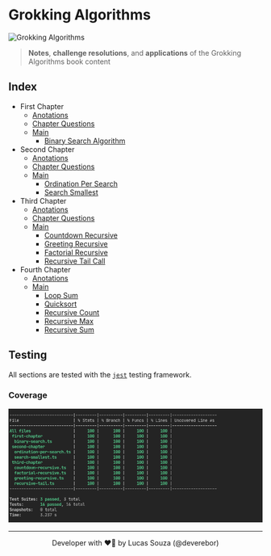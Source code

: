 # Grokking Algorithms

![Grokking Algorithms](https://external-content.duckduckgo.com/iu/?u=https%3A%2F%2Fm.media-amazon.com%2Fimages%2FS%2Faplus-media%2Fvc%2Fb246f931-8a81-407e-84b1-cf14d4680b64.png&f=1&nofb=1)

> **Notes**, **challenge resolutions**, and **applications** of the Grokking Algorithms book content

## Index

- First Chapter
  - [Anotations](src/first-chapter/notes/)
  - [Chapter Questions](src/first-chapter/chapter-questions/)
  - [Main](src/first-chapter/main.ts)
    - [Binary Search Algorithm](src/first-chapter/binary-search.ts)
- Second Chapter
  - [Anotations](src/second-chapter/notes/)
  - [Chapter Questions](src/second-chapter/chapter-questions/)
  - [Main](src/second-chapter/main.ts)
    - [Ordination Per Search](src/second-chapter/ordination-per-search.ts)
    - [Search Smallest](src/second-chapter/search-smallest.ts)
- Third Chapter
  - [Anotations](src/third-chapter/notes/)
  - [Chapter Questions](src/third-chapter/chapter-questions/)
  - [Main](src/third-chapter/main.ts)
    - [Countdown Recursive](src/third-chapter/countdown-recursive.ts)
    - [Greeting Recursive](src/third-chapter/greeting-recursive.ts)
    - [Factorial Recursive](src/third-chapter/factorial-recursive.ts)
    - [Recursive Tail Call](src/third-chapter/recursive-tail.ts)
- Fourth Chapter
  - [Anotations](src/fourth-chapter/notes/)
  - [Main](src/fourth-chapter/main.ts)
    - [Loop Sum](src/fourth-chapter/loop-sum.ts)
    - [Quicksort](src/fourth-chapter/quicksort.ts)
    - [Recursive Count](src/fourth-chapter/recursive-count.ts)
    - [Recursive Max](src/fourth-chapter/recursive-max.ts)
    - [Recursive Sum](src/fourth-chapter/recursive-sum.ts)

## Testing

All sections are tested with the [`jest`](https://jestjs.io/) testing framework.

### Coverage

![Coverage](./.github/assets/corerage.png)

---

<p align='center'>
  Developer with ❤️‍🔥 by Lucas Souza (@deverebor)
</p>
